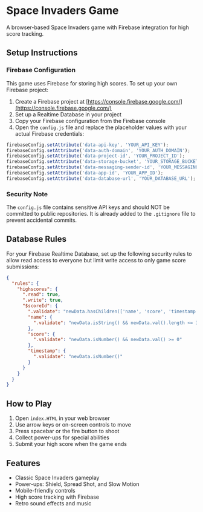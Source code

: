 # Space Invaders Game

A browser-based Space Invaders game with Firebase integration for high score tracking.

## Setup Instructions

### Firebase Configuration

This game uses Firebase for storing high scores. To set up your own Firebase project:

1. Create a Firebase project at [https://console.firebase.google.com/](https://console.firebase.google.com/)
2. Set up a Realtime Database in your project
3. Copy your Firebase configuration from the Firebase console
4. Open the `config.js` file and replace the placeholder values with your actual Firebase credentials:

```javascript
firebaseConfig.setAttribute('data-api-key', 'YOUR_API_KEY');
firebaseConfig.setAttribute('data-auth-domain', 'YOUR_AUTH_DOMAIN');
firebaseConfig.setAttribute('data-project-id', 'YOUR_PROJECT_ID');
firebaseConfig.setAttribute('data-storage-bucket', 'YOUR_STORAGE_BUCKET');
firebaseConfig.setAttribute('data-messaging-sender-id', 'YOUR_MESSAGING_SENDER_ID');
firebaseConfig.setAttribute('data-app-id', 'YOUR_APP_ID');
firebaseConfig.setAttribute('data-database-url', 'YOUR_DATABASE_URL');
```

### Security Note

The `config.js` file contains sensitive API keys and should NOT be committed to public repositories. It is already added to the `.gitignore` file to prevent accidental commits.

## Database Rules

For your Firebase Realtime Database, set up the following security rules to allow read access to everyone but limit write access to only game score submissions:

```json
{
  "rules": {
    "highscores": {
      ".read": true,
      ".write": true,
      "$scoreId": {
        ".validate": "newData.hasChildren(['name', 'score', 'timestamp'])",
        "name": {
          ".validate": "newData.isString() && newData.val().length <= 30"
        },
        "score": {
          ".validate": "newData.isNumber() && newData.val() >= 0"
        },
        "timestamp": {
          ".validate": "newData.isNumber()"
        }
      }
    }
  }
}
```

## How to Play

1. Open `index.HTML` in your web browser
2. Use arrow keys or on-screen controls to move
3. Press spacebar or the fire button to shoot
4. Collect power-ups for special abilities
5. Submit your high score when the game ends

## Features

- Classic Space Invaders gameplay
- Power-ups: Shield, Spread Shot, and Slow Motion
- Mobile-friendly controls
- High score tracking with Firebase
- Retro sound effects and music 